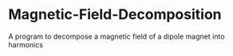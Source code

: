 # Magnetic-Field-Decomposition
A program to decompose a magnetic field of a dipole magnet into harmonics
